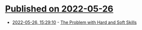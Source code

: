 # [Published on 2022-05-26](index.md)

* [2022-05-26, 15:29:10](https://news.ycombinator.com/item?id=31519557) - [The Problem with Hard and Soft Skills](https://dompatmore.com/blog/the-problem-with-hard-and-soft-skills)
